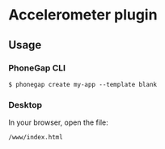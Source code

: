 # Accelerometer plugin

## Usage

### PhoneGap CLI

    $ phonegap create my-app --template blank

### Desktop

In your browser, open the file:

    /www/index.html

